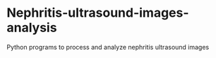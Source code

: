 # Nephritis-ultrasound-images-analysis
Python programs to process and analyze nephritis ultrasound images 
